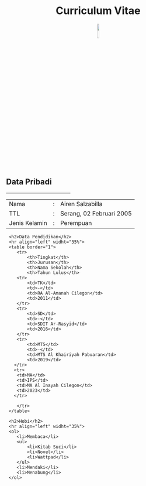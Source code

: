 <!DOCTYPE html>
<html lang="en">
<head>
    <meta charset="UTF-8">
    <meta name="viewport" content="width=device-width, initial-scale=1.0">
    <title>My CV</title>
</head>
<body>
    <h1 style="text-align: center;">Curriculum Vitae</h1>
    <p align="center">
        <!---->
        <img src="foto-iren.jpg" alt="" width="10%">
    </p>
     <h2>Data Pribadi</h2>
     <hr align="left" width="35%">
     <table border="0">
        <tr>
         <td>Nama </td>
         <td>:</td>
         <td>Airen Salzabilla</td>
        </tr>
        <tr>
            <td>TTL </td>
            <td>:</td>
            <td>Serang, 02 Februari 2005</td>
        </tr>
        <tr>
            <td>Jenis Kelamin</td>
            <td>:</td>
            <td>Perempuan</td>
        </tr>
     </table>
     
     <h2>Data Pendidikan</h2>
     <hr align="left" widht="35%">
     <table border="1">
        <tr>
            <th>Tingkat</th>
            <th>Jurusan</th>
            <th>Nama Sekolah</th>
            <th>Tahun Lulus</th>
        <tr>
            <td>TK</td>
            <td>-</td>
            <td>RA Al-Amanah Cilegon</td>
            <td>2011</td>
        </tr>
        <tr>
            <td>SD</td>
            <td>-</td>
            <td>SDIT Ar-Rasyid</td>
            <td>2016</td>
        </tr>
        <tr>
            <td>MTS</td>
            <td>-</td>
            <td>MTS Al Khairiyah Pabuaran</td>
            <td>2019</td>
       </tr>
       <tr>
        <td>MA</td>
        <td>IPS</td>
        <td>MA Al Inayah Cilegon</td>
        <td>2023</td>
       </tr>
            
        </tr>
     </table>

     <h2>Hobi</h2>
     <hr align="left" widht="35%">
     <ol>
        <li>Membaca</li>
        <ul>
            <li>Kitab Suci</li>
            <li>Novel</li>
            <li>Wattpad</li>
        </ul>
        <li>Mendaki</li>
        <li>Menabung</li>
     </ol>

     
</body>
</html>
